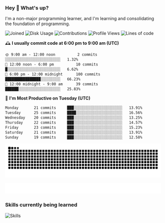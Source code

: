 ### Hey :wave: What's up?

I'm a non-major programming learner, and I'm learning and consolidating the foundation of programming.

<!--START_SECTION:waka-->
![Joined](http://img.shields.io/badge/Joined-8%20years%20ago-6D67E4?style=flat&labelColor=453C67)
![Disk Usage](http://img.shields.io/badge/Github%27s%20Storage-604.4%20MB-FD841F?style=flat&labelColor=E14D2A)
![Contributions](http://img.shields.io/badge/Contributions%20in%202025-27-7DCE13?style=flat&labelColor=2B7A0B)
![Profile Views](http://img.shields.io/badge/Profile%20Views-0-3AB4F2?style=flat&labelColor=0078AA)
![Lines of code](https://img.shields.io/badge/Lines%20of%20code-2%20Million%20Lines%20of%20code-FF8B8B?style=flat&labelColor=EB4747)

🕰️ **I usually commit code at 6:00 pm to 9:00 am (UTC)** 

```text
🌞 9:00 am - 12:00 noon          2 commits      ░░░░░░░░░░░░░░░░░░░░░░░░░   1.32% 
🌆 12:00 noon - 6:00 pm          10 commits     █░░░░░░░░░░░░░░░░░░░░░░░░   6.62% 
🌃 6:00 pm - 12:00 midnight      100 commits    ████████████████░░░░░░░░░   66.23% 
🌙 12:00 midnight - 9:00 am      39 commits     ██████░░░░░░░░░░░░░░░░░░░   25.83%
```
📅 **I'm Most Productive on Tuesday (UTC)** 

```text
Monday       21 commits     ███░░░░░░░░░░░░░░░░░░░░░░   13.91% 
Tuesday      25 commits     ████░░░░░░░░░░░░░░░░░░░░░   16.56% 
Wednesday    20 commits     ███░░░░░░░░░░░░░░░░░░░░░░   13.25% 
Thursday     22 commits     ███░░░░░░░░░░░░░░░░░░░░░░   14.57% 
Friday       23 commits     ███░░░░░░░░░░░░░░░░░░░░░░   15.23% 
Saturday     21 commits     ███░░░░░░░░░░░░░░░░░░░░░░   13.91% 
Sunday       19 commits     ███░░░░░░░░░░░░░░░░░░░░░░   12.58%
```

<!--END_SECTION:waka-->

![Snake animation](https://raw.githubusercontent.com/dirname/dirname/output/snake.svg)

![metrics](github-metrics.svg)

### Skills currently being learned

![Skills](https://skillicons.dev/icons?i=linux,rust,go,solidity,typescript,bash,git,postgres,mysql,redis,mongo,docker,kubernetes,grafana,prometheus)
